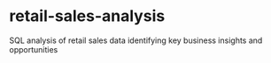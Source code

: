 # retail-sales-analysis
SQL analysis of retail sales data identifying key business insights and opportunities 
